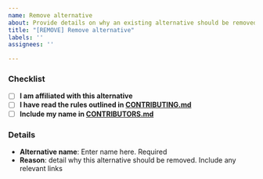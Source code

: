 ```yaml
---
name: Remove alternative
about: Provide details on why an existing alternative should be removed.
title: "[REMOVE] Remove alternative"
labels: ''
assignees: ''

---
```


[//]: # ( Fill out to the best of your ability.  )
[//]: # ( If an item is not applicable, feel free to leave it blank. )
[//]: # ( Mark off checkbox items by putting an x in between the [ ] without spaces, i.e. `[x]` )

### Checklist

- [ ] **I am affiliated with this alternative**
- [ ] **I have read the rules outlined in [CONTRIBUTING.md](https://github.com/tycrek/degoogle/blob/master/CONTRIBUTING.md)**
- [ ] **Include my name in [CONTRIBUTORS.md](https://github.com/tycrek/degoogle/blob/master/CONTRIBUTORS.md)**

### Details

- **Alternative name**: Enter name here. Required
- **Reason**: detail why this alternative should be removed. Include any relevant links
